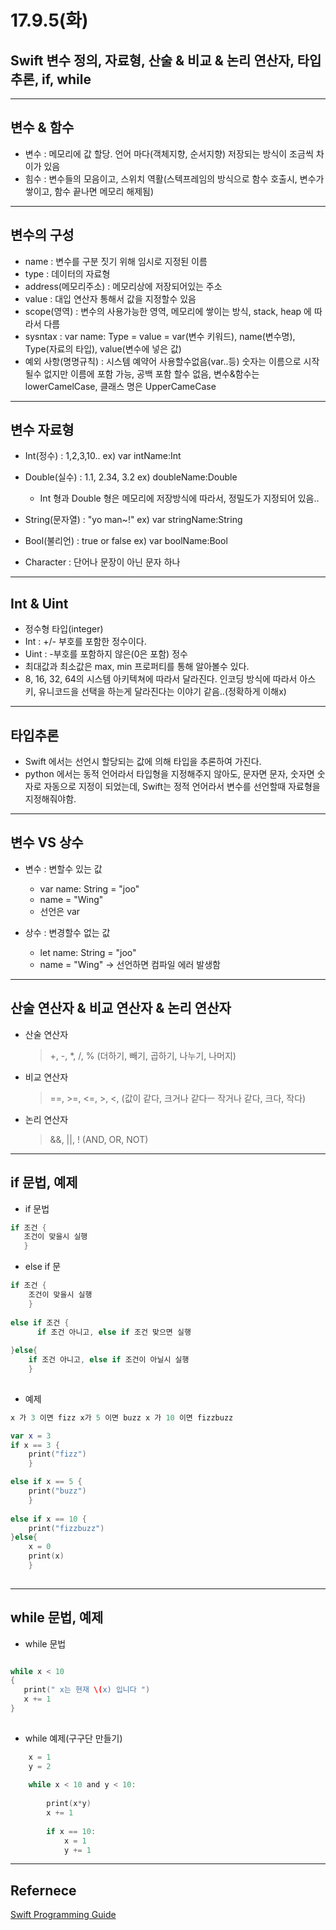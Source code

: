 # 17.9.5(화)

## Swift 변수 정의, 자료형, 산술 & 비교 & 논리 연산자, 타입추론, if, while
---

## 변수 & 함수
  - 변수 : 메모리에 값 할당. 언어 마다(객체지향, 순서지향) 저장되는 방식이 조금씩 차이가 있음
  - 힘수 : 변수들의 모음이고, 스위치 역활(스텍프레임의 방식으로 함수 호출시, 변수가 쌓이고, 함수 끝나면 메모리 해제됨)

---
## 변수의 구성 
  - name : 변수를 구분 짓기 위해 임시로 지정된 이름
  - type : 데이터의 자료형
  - address(메모리주소) : 메모리상에 저장되어있는 주소
  - value : 대입 연산자 통해서 값을 지정할수 있음
  - scope(영역) : 변수의 사용가능한 영역, 메모리에 쌓이는 방식, stack, heap 에 따라서 다름
  - sysntax : var name: Type = value = var(변수 키워드), name(변수명), Type(자료의 타입), value(변수에 넣은 값)
  - 예외 사항(명명규칙) : 시스템 예약어 사용할수없음(var..등) 숫자는 이름으로 시작될수 없지만 이름에 포함 가능, 공백 포함 할수 없음, 변수&함수는 lowerCamelCase, 클래스 명은 UpperCameCase

---
## 변수 자료형
 - Int(정수) : 1,2,3,10.. ex) var intName:Int
 - Double(실수) : 1.1, 2.34, 3.2 ex) doubleName:Double <br>
 	- Int 형과 Double 형은 메모리에 저장방식에 따라서, 정밀도가 지정되어 있음..

 - String(문자열) : "yo man~!" ex) var stringName:String
 - Bool(불리언) : true or false ex) var boolName:Bool 
 - Character : 단어나 문장이 아닌 문자 하나

---
## Int & Uint

 - 정수형 타입(integer)
 - Int : +/- 부호를 포함한 정수이다. 
 - Uint : -부호를 포함하지 않은(0은 포함) 정수
 - 최대값과 최소값은 max, min 프로퍼티를 통해 알아볼수 있다.
 - 8, 16, 32, 64의 시스템 아키텍쳐에 따라서 달라진다. 인코딩 방식에 따라서 아스키, 유니코드을 선택을 하는게 달라진다는 이야기 같음..(정확하게 이해x)
 
---
## 타입추론

- Swift 에서는 선언시 할당되는 값에 의해 타입을 추론하여 가진다.
- python 에서는 동적 언어라서 타입형을 지정해주지 않아도, 문자면 문자, 숫자면 숫자로 자동으로 지정이 되었는데, Swift는 정적 언어라서 변수를 선언할때 자료형을 지정해줘야함.

---
## 변수 VS 상수
 
 - 변수 : 변할수 있는 값
    - var name: String = "joo" 
    - name = "Wing"
    - 선언은 var

 - 상수 : 변경할수 없는 값
    - let name: String = "joo"
    - name = "Wing" -> 선언하면 컴파일 에러 발생함
 
---
## 산술 연산자 & 비교 연산자 & 논리 연산자 

 - 산술 연산자
   > +, -, *, /, % (더하기, 빼기, 곱하기, 나누기, 나머지)

 - 비교 연산자 
   > ==, >=, <=, >, <, (값이 같다, 크거나 같다ㅡ 작거나 같다, 크다, 작다)

 - 논리 연산자
   > &&, ||, ! (AND, OR, NOT)
   
---
## if 문법, 예제 
 - if 문법
 
 
```swift
if 조건 {
   조건이 맞을시 실행
   }
```

 - else if 문

 
```swift
if 조건 {
    조건이 맞을시 실행
    }
    
else if 조건 {
      if 조건 아니고, else if 조건 맞으면 실행 
      
}else{
    if 조건 아니고, else if 조건이 아닐시 실행
    }
    
```

 - 예제 

```swift
x 가 3 이면 fizz x가 5 이면 buzz x 가 10 이면 fizzbuzz

var x = 3
if x == 3 {
    print("fizz")
    }

else if x == 5 {
    print("buzz")
    }
    
else if x == 10 {
    print("fizzbuzz")
}else{
    x = 0
    print(x)
    }
    
```

---
## while 문법, 예제

 - while 문법

```swift

while x < 10 
{
   print(" x는 현재 \(x) 입니다 ")
   x += 1
}
 
```

 - while 예제(구구단 만들기)


```swift
	x = 1
	y = 2
	
	while x < 10 and y < 10:
	    
	    print(x*y)
	    x += 1
	    
	    if x == 10:
	        x = 1
	        y += 1
```

---

## Refernece 

[Swift Programming Guide](https://developer.apple.com/library/content/documentation/Swift/Conceptual/Swift_Programming_Language/TheBasics.html)